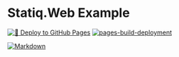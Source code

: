 # Statiq.Web Example

[![🚀 Deploy to GitHub Pages](https://github.com/alex-hedley/statiqweb-example/actions/workflows/main.yml/badge.svg)](https://github.com/alex-hedley/statiqweb-example/actions/workflows/main.yml)
[![pages-build-deployment](https://github.com/alex-hedley/statiqweb-example/actions/workflows/pages/pages-build-deployment/badge.svg)](https://github.com/alex-hedley/statiqweb-example/actions/workflows/pages/pages-build-deployment)

[![Markdown](https://img.shields.io/badge/markdown-%23000000.svg?style=for-the-badge&logo=markdown&logoColor=white)](https://daringfireball.net/projects/markdown/syntax)
